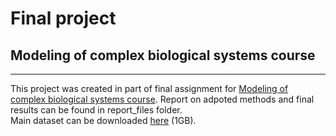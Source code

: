 # Final project
## Modeling of complex biological systems course
---
This project was created in part of final assignment for [Modeling of complex biological systems course](http://ncc.name/cbs/). Report on adpoted methods and final results can be found in report_files folder.  
Main dataset can be downloaded [here](https://www.dropbox.com/s/qxybsw6cpgvrqc9/mini_emp.tsv?dl=0) (1GB).

